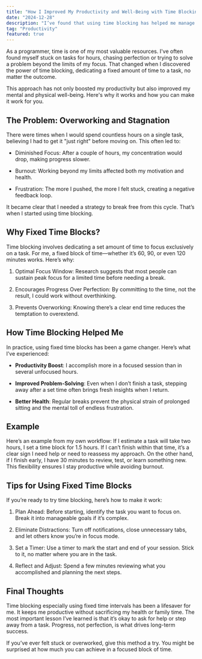 ```yaml
---
title: "How I Improved My Productivity and Well-Being with Time Blocking"
date: "2024-12-28"
description: "I’ve found that using time blocking has helped me manage my time and energy more effectively. It’s a simple approach that’s improved my productivity and well-being."
tag: "Productivity"
featured: true
---
```


As a programmer, time is one of my most valuable resources. I've often found myself stuck on tasks for hours, chasing perfection or trying to solve a problem beyond the limits of my focus. That changed when I discovered the power of time blocking, dedicating a fixed amount of time to a task, no matter the outcome.

This approach has not only boosted my productivity but also improved my mental and physical well-being. Here's why it works and how you can make it work for you.

## The Problem: Overworking and Stagnation

There were times when I would spend countless hours on a single task, believing I had to get it "just right" before moving on. This often led to:

- Diminished Focus: After a couple of hours, my concentration would drop, making progress slower.

- Burnout: Working beyond my limits affected both my motivation and health.

- Frustration: The more I pushed, the more I felt stuck, creating a negative feedback loop.

It became clear that I needed a strategy to break free from this cycle. That’s when I started using time blocking.

## Why Fixed Time Blocks?

Time blocking involves dedicating a set amount of time to focus exclusively on a task. For me, a fixed block of time—whether it’s 60, 90, or even 120 minutes works. Here’s why:

1. Optimal Focus Window: Research suggests that most people can sustain peak focus for a limited time before needing a break.

2. Encourages Progress Over Perfection: By committing to the time, not the result, I could work without overthinking.

3. Prevents Overworking: Knowing there’s a clear end time reduces the temptation to overextend.

## How Time Blocking Helped Me

In practice, using fixed time blocks has been a game changer. Here’s what I’ve experienced:

- **Productivity Boost**: I accomplish more in a focused session than in several unfocused hours.

- **Improved Problem-Solving**: Even when I don’t finish a task, stepping away after a set time often brings fresh insights when I return.

- **Better Health**: Regular breaks prevent the physical strain of prolonged sitting and the mental toll of endless frustration.

## Example

Here’s an example from my own workflow: If I estimate a task will take two hours, I set a time block for 1.5 hours. If I can’t finish within that time, it’s a clear sign I need help or need to reassess my approach. On the other hand, if I finish early, I have 30 minutes to review, test, or learn something new. This flexibility ensures I stay productive while avoiding burnout.

## Tips for Using Fixed Time Blocks

If you’re ready to try time blocking, here’s how to make it work:

1. Plan Ahead: Before starting, identify the task you want to focus on. Break it into manageable goals if it’s complex.

2. Eliminate Distractions: Turn off notifications, close unnecessary tabs, and let others know you’re in focus mode.

3. Set a Timer: Use a timer to mark the start and end of your session. Stick to it, no matter where you are in the task.

4. Reflect and Adjust: Spend a few minutes reviewing what you accomplished and planning the next steps.

## Final Thoughts

Time blocking especially using fixed time intervals has been a lifesaver for me. It keeps me productive without sacrificing my health or family time. The most important lesson I’ve learned is that it’s okay to ask for help or step away from a task. Progress, not perfection, is what drives long-term success.

If you’ve ever felt stuck or overworked, give this method a try. You might be surprised at how much you can achieve in a focused block of time.
